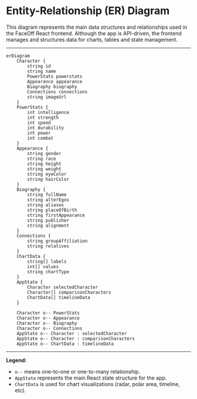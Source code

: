 # Entity-Relationship (ER) Diagram

This diagram represents the main data structures and relationships used in the FaceOff React frontend. Although the app is API-driven, the frontend manages and structures data for charts, tables and state management.

---

```mermaid
erDiagram
    Character {
        string id
        string name
        PowerStats powerstats
        Appearance appearance
        Biography biography
        Connections connections
        string imageUrl
    }
    PowerStats {
        int intelligence
        int strength
        int speed
        int durability
        int power
        int combat
    }
    Appearance {
        string gender
        string race
        string height
        string weight
        string eyeColor
        string hairColor
    }
    Biography {
        string fullName
        string alterEgos
        string aliases
        string placeOfBirth
        string firstAppearance
        string publisher
        string alignment
    }
    Connections {
        string groupAffiliation
        string relatives
    }
    ChartData {
        string[] labels
        int[] values
        string chartType
    }
    AppState {
        Character selectedCharacter
        Character[] comparisonCharacters
        ChartData[] timelineData
    }

    Character o-- PowerStats
    Character o-- Appearance
    Character o-- Biography
    Character o-- Connections
    AppState o-- Character : selectedCharacter
    AppState o-- Character : comparisonCharacters
    AppState o-- ChartData : timelineData
```

---

**Legend:**
- `o--` means one-to-one or one-to-many relationship.
- `AppState` represents the main React state structure for the app.
- `ChartData` is used for chart visualizations (radar, polar area, timeline, etc).

